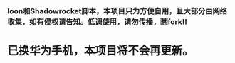 <b><h3>loon和Shadowrocket脚本，本项目只为方便自用，且大部分由网络收集，如有侵权请告知。低调使用，请勿传播，🈲️fork!!
<p><b><h2>已换华为手机，本项目将不会再更新。
